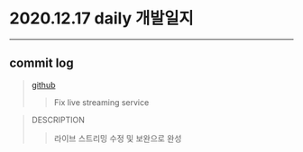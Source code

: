 # 2020.12.17 daily 개발일지
--- 
## commit log
> [github](https://github.com/junwkdd/vuivei/commits/main)
>> Fix live streaming service

> DESCRIPTION
>> 라이브 스트리밍 수정 및 보완으로 완성